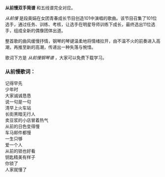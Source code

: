 

**从前慢双手简谱** 和五线谱完全对应。

_从前慢_
是段奥娟在女团青春成长节目创造101中演唱的歌曲。该节目召集了101位选手，通过任务、训练、考核，让选手在明星导师训练下成长，最终选出11位选手，组成全新的偶像团体出道。

整首歌的曲风缓慢抒情，钢琴的琴键温柔地将情绪拉开，由不温不火的前奏进入高潮，再推至新的高潮，传递出一种失落与惋惜。

歌词下方是 _从前慢钢琴谱_ ，大家可以免费下载学习。

### 从前慢歌词：

记得早先  
少年时  
大家诚诚恳恳  
说一句是一句  
清早上火车站  
长街黑暗无行人  
卖豆浆的小店冒着热气  
从前的日色变得慢  
车马邮件都慢  
一生只够  
爱一个人  
从前的锁也好看  
钥匙精美有样子  
你锁了  
人家就懂了

